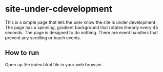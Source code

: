 # site-under-cdevelopment
This is a simple page that lets the user know the site is under development. The 
page has a spinning, gradient background that rotates linearly every 45 seconds. 
The page is designed to do nothing. There are event handlers that prevent any 
scrolling or touch events.

## How to run
Open up the index.html file in your web browser.